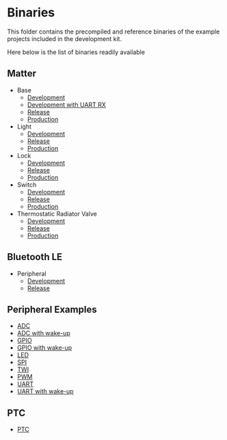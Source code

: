# Binaries

This folder contains the precompiled and reference binaries of the example projects included in the development kit.

Here below is the list of binaries readily available

## Matter
 - Base
    - [Development](Matter/base_qpg6105_development.hex)
    - [Development with UART RX](Matter/base_qpg6105__uart_rx_development.hex)
    - [Release](Matter/base_qpg6105_release.hex)
    - [Production](Matter/base_qpg6105_production.hex)
 - Light
    - [Development](Matter/light_qpg6105_development.hex)
    - [Release](Matter/light_qpg6105_release.hex)
    - [Production](Matter/light_qpg6105_production.hex)
 - Lock
    - [Development](Matter/lock_qpg6105_development.hex)
    - [Release](Matter/lock_qpg6105_release.hex)
    - [Production](Matter/lock_qpg6105_production.hex)
 - Switch
    - [Development](Matter/switch_qpg6105_development.hex)
    - [Release](Matter/switch_qpg6105_release.hex)
    - [Production](Matter/switch_qpg6105_production.hex)
 - Thermostatic Radiator Valve
    - [Development](Matter/thermostaticRadiatorValve_qpg6105_development.hex)
    - [Release](Matter/thermostaticRadiatorValve_qpg6105_release.hex)
    - [Production](Matter/thermostaticRadiatorValve_qpg6105_production.hex)

## Bluetooth LE
 - Peripheral
    - [Development](Bluetooth_LE/ble_peripheral_qpg6105.hex)
    - [Release](Bluetooth_LE/ble_peripheral_qpg6105_release.hex)

## Peripheral Examples
 - [ADC](Peripherals/adc_qpg6105.hex)
 - [ADC with wake-up](Peripherals/adc_wkup_qpg6105.hex)
 - [GPIO](Peripherals/gpio_qpg6105.hex)
 - [GPIO with wake-up](Peripherals/gpio_wkup_qpg6105.hex)
 - [LED](Peripherals/led_qpg6105.hex)
 - [SPI](Peripherals/mspi_qpg6105.hex)
 - [TWI](Peripherals/mtwi_qpg6105.hex)
 - [PWM](Peripherals/pwm_qpg6105.hex)
 - [UART](Peripherals/uart_qpg6105.hex)
 - [UART with wake-up](Peripherals/uart_wkup_qpg6105.hex)

## PTC
 - [PTC](PTC/PTC_QPG6105_10DBM_UART8to9.hex)
